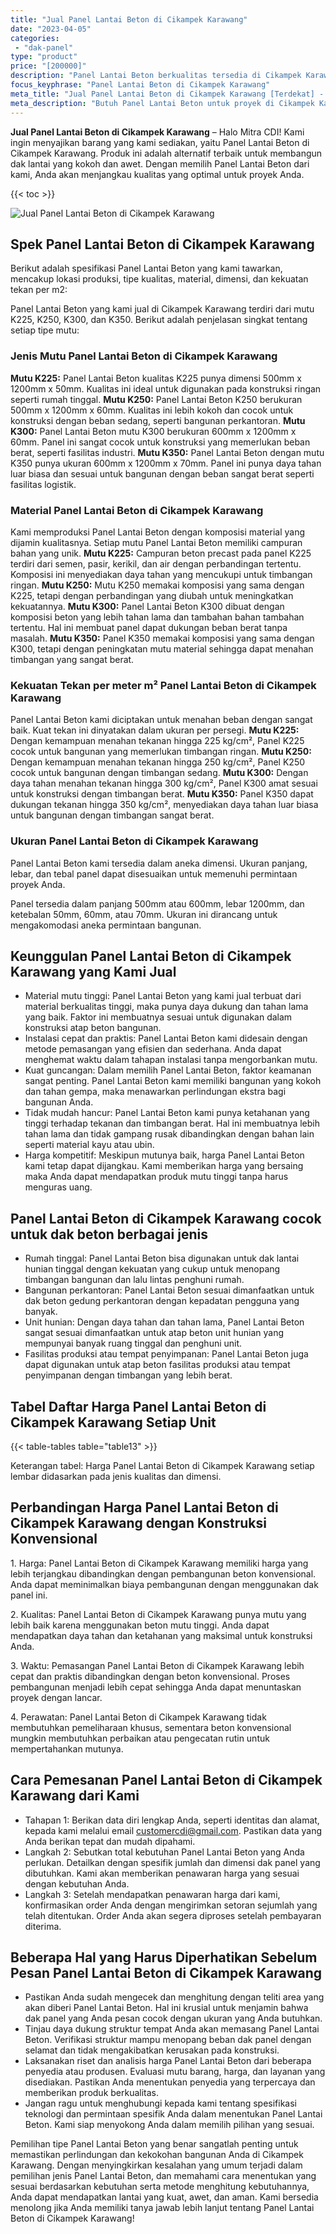 ```yaml
---
title: "Jual Panel Lantai Beton di Cikampek Karawang"
date: "2023-04-05"
categories:
 - "dak-panel"
type: "product"
price: "[200000]"
description: "Panel Lantai Beton berkualitas tersedia di Cikampek Karawang. Panel Lantai Beton dirancang untuk kebutuhan konstruksi modern dengan performa prima. Konsultasi gratis."
focus_keyphrase: "Panel Lantai Beton di Cikampek Karawang"
meta_title: "Jual Panel Lantai Beton di Cikampek Karawang [Terdekat] - CDI"
meta_description: "Butuh Panel Lantai Beton untuk proyek di Cikampek Karawang?. Tersedia Panel Lantai Beton premium untuk proyek konstruksi. Harga terbaik hanya di sini."
---
```


**Jual Panel Lantai Beton di Cikampek Karawang** – Halo Mitra CDI! Kami ingin menyajikan barang yang kami sediakan, yaitu Panel Lantai Beton di Cikampek Karawang. Produk ini adalah alternatif terbaik untuk membangun dak lantai yang kokoh dan awet. Dengan memilih Panel Lantai Beton dari kami, Anda akan menjangkau kualitas yang optimal untuk proyek Anda.

{{< toc >}}

![Jual Panel Lantai Beton di Cikampek Karawang](/images/dak-panel/dak-panel-09.jpg)

## Spek Panel Lantai Beton di Cikampek Karawang

Berikut adalah spesifikasi Panel Lantai Beton yang kami tawarkan, mencakup lokasi produksi, tipe kualitas, material, dimensi, dan kekuatan tekan per m2:

Panel Lantai Beton yang kami jual di Cikampek Karawang terdiri dari mutu K225, K250, K300, dan K350. Berikut adalah penjelasan singkat tentang setiap tipe mutu:

### Jenis Mutu Panel Lantai Beton di Cikampek Karawang

**Mutu K225:** Panel Lantai Beton kualitas K225 punya dimensi 500mm x 1200mm x 50mm. Kualitas ini ideal untuk digunakan pada konstruksi ringan seperti rumah tinggal.
**Mutu K250:** Panel Lantai Beton K250 berukuran 500mm x 1200mm x 60mm. Kualitas ini lebih kokoh dan cocok untuk konstruksi dengan beban sedang, seperti bangunan perkantoran.
**Mutu K300:** Panel Lantai Beton mutu K300 berukuran 600mm x 1200mm x 60mm. Panel ini sangat cocok untuk konstruksi yang memerlukan beban berat, seperti fasilitas industri.
**Mutu K350:** Panel Lantai Beton dengan mutu K350 punya ukuran 600mm x 1200mm x 70mm. Panel ini punya daya tahan luar biasa dan sesuai untuk bangunan dengan beban sangat berat seperti fasilitas logistik.

### Material Panel Lantai Beton di Cikampek Karawang

Kami memproduksi Panel Lantai Beton dengan komposisi material yang dijamin kualitasnya. Setiap mutu Panel Lantai Beton memiliki campuran bahan yang unik.
**Mutu K225:** Campuran beton precast pada panel K225 terdiri dari semen, pasir, kerikil, dan air dengan perbandingan tertentu. Komposisi ini menyediakan daya tahan yang mencukupi untuk timbangan ringan.
**Mutu K250:** Mutu K250 memakai komposisi yang sama dengan K225, tetapi dengan perbandingan yang diubah untuk meningkatkan kekuatannya.
**Mutu K300:** Panel Lantai Beton K300 dibuat dengan komposisi beton yang lebih tahan lama dan tambahan bahan tambahan tertentu. Hal ini membuat panel dapat dukungan beban berat tanpa masalah.
**Mutu K350:** Panel K350 memakai komposisi yang sama dengan K300, tetapi dengan peningkatan mutu material sehingga dapat menahan timbangan yang sangat berat.

### Kekuatan Tekan per meter m² Panel Lantai Beton di Cikampek Karawang

Panel Lantai Beton kami diciptakan untuk menahan beban dengan sangat baik. Kuat tekan ini dinyatakan dalam ukuran per persegi.
**Mutu K225:** Dengan kemampuan menahan tekanan hingga 225 kg/cm², Panel K225 cocok untuk bangunan yang memerlukan timbangan ringan.
**Mutu K250:** Dengan kemampuan menahan tekanan hingga 250 kg/cm², Panel K250 cocok untuk bangunan dengan timbangan sedang.
**Mutu K300:** Dengan daya tahan menahan tekanan hingga 300 kg/cm², Panel K300 amat sesuai untuk konstruksi dengan timbangan berat.
**Mutu K350:** Panel K350 dapat dukungan tekanan hingga 350 kg/cm², menyediakan daya tahan luar biasa untuk bangunan dengan timbangan sangat berat.

### Ukuran Panel Lantai Beton di Cikampek Karawang

Panel Lantai Beton kami tersedia dalam aneka dimensi. Ukuran panjang, lebar, dan tebal panel dapat disesuaikan untuk memenuhi permintaan proyek Anda.

Panel tersedia dalam panjang 500mm atau 600mm, lebar 1200mm, dan ketebalan 50mm, 60mm, atau 70mm. Ukuran ini dirancang untuk mengakomodasi aneka permintaan bangunan.

## Keunggulan Panel Lantai Beton di Cikampek Karawang yang Kami Jual

*   Material mutu tinggi: Panel Lantai Beton yang kami jual terbuat dari material berkualitas tinggi, maka punya daya dukung dan tahan lama yang baik. Faktor ini membuatnya sesuai untuk digunakan dalam konstruksi atap beton bangunan.
*   Instalasi cepat dan praktis: Panel Lantai Beton kami didesain dengan metode pemasangan yang efisien dan sederhana. Anda dapat menghemat waktu dalam tahapan instalasi tanpa mengorbankan mutu.
*   Kuat guncangan: Dalam memilih Panel Lantai Beton, faktor keamanan sangat penting. Panel Lantai Beton kami memiliki bangunan yang kokoh dan tahan gempa, maka menawarkan perlindungan ekstra bagi bangunan Anda.
*   Tidak mudah hancur: Panel Lantai Beton kami punya ketahanan yang tinggi terhadap tekanan dan timbangan berat. Hal ini membuatnya lebih tahan lama dan tidak gampang rusak dibandingkan dengan bahan lain seperti material kayu atau ubin.
*   Harga kompetitif: Meskipun mutunya baik, harga Panel Lantai Beton kami tetap dapat dijangkau. Kami memberikan harga yang bersaing maka Anda dapat mendapatkan produk mutu tinggi tanpa harus menguras uang.

## Panel Lantai Beton di Cikampek Karawang cocok untuk dak beton berbagai jenis

*   Rumah tinggal: Panel Lantai Beton bisa digunakan untuk dak lantai hunian tinggal dengan kekuatan yang cukup untuk menopang timbangan bangunan dan lalu lintas penghuni rumah.
*   Bangunan perkantoran: Panel Lantai Beton sesuai dimanfaatkan untuk dak beton gedung perkantoran dengan kepadatan pengguna yang banyak.
*   Unit hunian: Dengan daya tahan dan tahan lama, Panel Lantai Beton sangat sesuai dimanfaatkan untuk atap beton unit hunian yang mempunyai banyak ruang tinggal dan penghuni unit.
*   Fasilitas produksi atau tempat penyimpanan: Panel Lantai Beton juga dapat digunakan untuk atap beton fasilitas produksi atau tempat penyimpanan dengan timbangan yang lebih berat.

## Tabel Daftar Harga Panel Lantai Beton di Cikampek Karawang Setiap Unit

{{< table-tables table="table13" >}}

Keterangan tabel: Harga Panel Lantai Beton di Cikampek Karawang setiap lembar didasarkan pada jenis kualitas dan dimensi.

## Perbandingan Harga Panel Lantai Beton di Cikampek Karawang dengan Konstruksi Konvensional

1\.  Harga: Panel Lantai Beton di Cikampek Karawang memiliki harga yang lebih terjangkau dibandingkan dengan pembangunan beton konvensional. Anda dapat meminimalkan biaya pembangunan dengan menggunakan dak panel ini.

2\.  Kualitas: Panel Lantai Beton di Cikampek Karawang punya mutu yang lebih baik karena menggunakan beton mutu tinggi. Anda dapat mendapatkan daya tahan dan ketahanan yang maksimal untuk konstruksi Anda.

3\.  Waktu: Pemasangan Panel Lantai Beton di Cikampek Karawang lebih cepat dan praktis dibandingkan dengan beton konvensional. Proses pembangunan menjadi lebih cepat sehingga Anda dapat menuntaskan proyek dengan lancar.

4\.  Perawatan: Panel Lantai Beton di Cikampek Karawang tidak membutuhkan pemeliharaan khusus, sementara beton konvensional mungkin membutuhkan perbaikan atau pengecatan rutin untuk mempertahankan mutunya.

## Cara Pemesanan Panel Lantai Beton di Cikampek Karawang dari Kami

*   Tahapan 1: Berikan data diri lengkap Anda, seperti identitas dan alamat, kepada kami melalui email customercdi@gmail.com. Pastikan data yang Anda berikan tepat dan mudah dipahami.
*   Langkah 2: Sebutkan total kebutuhan Panel Lantai Beton yang Anda perlukan. Detailkan dengan spesifik jumlah dan dimensi dak panel yang dibutuhkan. Kami akan memberikan penawaran harga yang sesuai dengan kebutuhan Anda.
*   Langkah 3: Setelah mendapatkan penawaran harga dari kami, konfirmasikan order Anda dengan mengirimkan setoran sejumlah yang telah ditentukan. Order Anda akan segera diproses setelah pembayaran diterima.
## Beberapa Hal yang Harus Diperhatikan Sebelum Pesan Panel Lantai Beton di Cikampek Karawang

*   Pastikan Anda sudah mengecek dan menghitung dengan teliti area yang akan diberi Panel Lantai Beton. Hal ini krusial untuk menjamin bahwa dak panel yang Anda pesan cocok dengan ukuran yang Anda butuhkan.
*   Tinjau daya dukung struktur tempat Anda akan memasang Panel Lantai Beton. Verifikasi struktur mampu menopang beban dak panel dengan selamat dan tidak mengakibatkan kerusakan pada konstruksi.
*   Laksanakan riset dan analisis harga Panel Lantai Beton dari beberapa penyedia atau produsen. Evaluasi mutu barang, harga, dan layanan yang disediakan. Pastikan Anda menentukan penyedia yang terpercaya dan memberikan produk berkualitas.
*   Jangan ragu untuk menghubungi kepada kami tentang spesifikasi teknologi dan permintaan spesifik Anda dalam menentukan Panel Lantai Beton. Kami siap menyokong Anda dalam memilih pilihan yang sesuai.

Pemilihan tipe Panel Lantai Beton yang benar sangatlah penting untuk memastikan perlindungan dan kekokohan bangunan Anda di Cikampek Karawang. Dengan menyingkirkan kesalahan yang umum terjadi dalam pemilihan jenis Panel Lantai Beton, dan memahami cara menentukan yang sesuai berdasarkan kebutuhan serta metode menghitung kebutuhannya, Anda dapat mendapatkan lantai yang kuat, awet, dan aman. Kami bersedia menolong jika Anda memiliki tanya jawab lebih lanjut tentang Panel Lantai Beton di Cikampek Karawang!